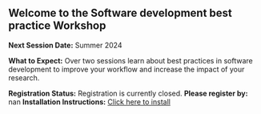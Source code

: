 ## Welcome to the Software development best practice Workshop
**Next Session Date:**  Summer 2024

**What to Expect:**
Over two sessions learn about best practices in software development to improve your workflow and increase the impact of your research.

**Registration Status:** Registration is currently closed.
**Please register by:** nan
**Installation Instructions:** [Click here to install](nan)

